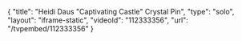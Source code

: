 {
    "title": "Heidi Daus \"Captivating Castle\" Crystal Pin",
    "type": "solo",
    "layout": "iframe-static",
    "videoId": "112333356",
    "url": "\/tvpembed\/112333356"
}